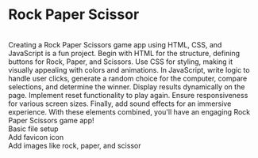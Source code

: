 # Rock Paper Scissor
<br>
Creating a Rock Paper Scissors game app using HTML, CSS, and JavaScript is a fun project. Begin with HTML for the structure, defining buttons for Rock, Paper, and Scissors. Use CSS for styling, making it visually appealing with colors and animations. In JavaScript, write logic to handle user clicks, generate a random choice for the computer, compare selections, and determine the winner. Display results dynamically on the page. Implement reset functionality to play again. Ensure responsiveness for various screen sizes. Finally, add sound effects for an immersive experience. With these elements combined, you'll have an engaging Rock Paper Scissors game app!
<br>
Basic file setup
<br>
Add favicon icon
<br>
Add images like rock, paper, and scissor
